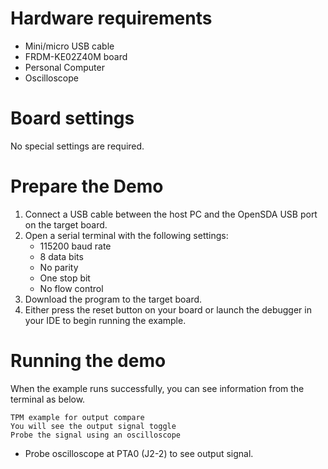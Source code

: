 Hardware requirements
=====================
- Mini/micro USB cable
- FRDM-KE02Z40M board
- Personal Computer
- Oscilloscope

Board settings
============
No special settings are required.

Prepare the Demo
===============
1.  Connect a USB cable between the host PC and the OpenSDA USB port on the target board.
2.  Open a serial terminal with the following settings:
    - 115200 baud rate
    - 8 data bits
    - No parity
    - One stop bit
    - No flow control
3.  Download the program to the target board.
4. Either press the reset button on your board or launch the debugger in your IDE to begin running the example.

Running the demo
================
When the example runs successfully, you can see information from the terminal as below.
~~~~~~~~~~~~~~~~~~~~~~~~~~~~~~~~~~~~~~~~~~~~~~~~~~~~~~~~~~~~~~~~~~~~~~~~~~~~~~
TPM example for output compare
You will see the output signal toggle
Probe the signal using an oscilloscope
~~~~~~~~~~~~~~~~~~~~~~~~~~~~~~~~~~~~~~~~~~~~~~~~~~~~~~~~~~~~~~~~~~~~~~~~~~~~~~
- Probe oscilloscope at PTA0 (J2-2) to see output signal.

